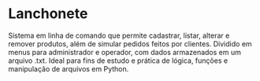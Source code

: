 # Lanchonete
Sistema em linha de comando que permite cadastrar, listar, alterar e remover produtos, além de simular pedidos feitos por clientes. Dividido em menus para administrador e operador, com dados armazenados em um arquivo .txt. Ideal para fins de estudo e prática de lógica, funções e manipulação de arquivos em Python.
